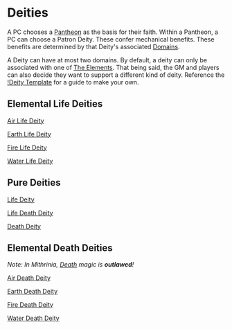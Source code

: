 # Deities

A PC chooses a [Pantheon](Mithrinian%20Pantheons/Pantheons.md) as the basis for their faith. Within a Pantheon, a PC can choose a Patron Deity. These confer mechanical benefits. These benefits are determined by that Deity's associated [Domains](../Spells/Spell%20Domains/Spell%20Domains.md).

A Deity can have at most two domains. By default, a deity can only be associated with one of [The Elements](../Spells/Spell%20Domains/Spell%20Domains.md#The%20Elements). That being said, the GM and players can also decide they want to support a different kind of deity. Reference the [!Deity Template](Deity%20Mechanics/!Deity%20Template.md) for a guide to make your own.

## Elemental Life Deities

[Air Life Deity](Deity%20Mechanics/Air%20Life%20Deity.md)

[Earth Life Deity](Deity%20Mechanics/Earth%20Life%20Deity.md)

[Fire Life Deity](Deity%20Mechanics/Fire%20Life%20Deity.md)

[Water Life Deity](Deity%20Mechanics/Water%20Life%20Deity.md)

## Pure Deities

[Life Deity](Deity%20Mechanics/Life%20Deity.md)

[Life Death Deity](Deity%20Mechanics/Life%20Death%20Deity.md)

[Death Deity](Deity%20Mechanics/Death%20Deity.md)

## Elemental Death Deities

*Note: In Mithrinia, [Death](../Spells/Spell%20Domains/Death.md) magic is **outlawed**!*

[Air Death Deity](Deity%20Mechanics/Air%20Death%20Deity.md)

[Earth Death Deity](Deity%20Mechanics/Earth%20Death%20Deity.md)

[Fire Death Deity](Deity%20Mechanics/Fire%20Death%20Deity.md)

[Water Death Deity](Deity%20Mechanics/Water%20Death%20Deity.md)
